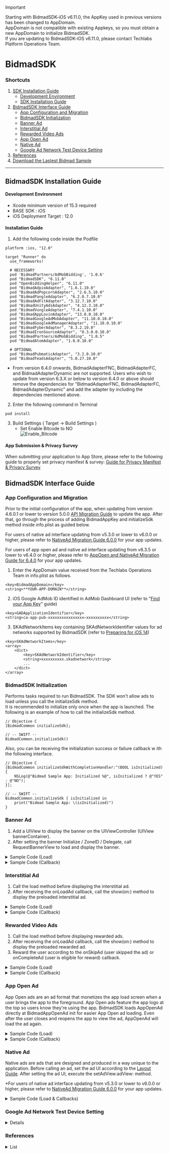 > [!IMPORTANT]
> Starting with BidmadSDK-iOS v6.11.0, the AppKey used in previous versions has been changed to AppDomain.<br>
> AppDomain is not compatible with existing Appkeys, so you must obtain a new AppDomain to initialize BidmadSDK.<br>
> If you are updating to BidmadSDK-iOS v6.11.0, please contact Techlabs Platform Operations Team.

# BidmadSDK
### Shortcuts
1. [SDK Installation Guide](#bidmadsdk-installation-guide)
    - [Development Environment](#development-environment)
    - [SDK Installation Guide](#installation-guide)
2. [BidmadSDK Interface Guide](#bidmadsdk-interface-guide)
    - [App Configuration and Migration](#app-configuration-and-migration)
    - [BidmadSDK Initialization](#bidmadsdk-initialization)
    - [Banner Ad](#banner-ad)
    - [Interstitial Ad](#interstitial-ad)
    - [Rewarded Video Ads](#rewarded-video-ads)
    - [App Open Ad](#app-open-ad)
    - [Native Ad](#native-ad)
    - [Google Ad Network Test Device Setting](#google-ad-network-test-device-setting)
3. [References](#references)
4. [Download the Lastest Bidmad Sample](https://github.com/bidmad/Bidmad-iOS/archive/refs/heads/main.zip)
---

## BidmadSDK Installation Guide

#### Development Environment
- Xcode minimum version of 15.3 required
- BASE SDK : iOS
- iOS Deployment Target : 12.0
#### Installation Guide
1. Add the following code inside the Podfile

```
platform :ios, "12.0"

target "Runner" do
  use_frameworks!
  
  # NECESSARY
  pod 'BidmadPartners/AdMobBidding', '1.0.6'
  pod "BidmadSDK", "6.11.0"
  pod "OpenBiddingHelper", "6.11.0"
  pod "BidmadAdpieAdapter", "1.6.1.10.0"
  pod "BidmadAdPopcornAdapter", "2.6.5.10.0"
  pod "BidmadPangleAdapter", "6.2.0.7.10.0"
  pod "BidmadAdFitAdapter", "3.12.7.10.0"
  pod "BidmadUnityAdsAdapter", "4.12.3.10.0"
  pod "BidmadVungleAdapter", "7.4.1.10.0"
  pod "BidmadAppLovinAdapter", "13.0.0.10.0"
  pod "BidmadGoogleAdMobAdapter", "11.10.0.10.0"
  pod "BidmadGoogleAdManagerAdapter", "11.10.0.10.0"
  pod "BidmadFyberAdapter", "8.3.2.10.0"
  pod "BidmadIronSourceAdapter", "8.3.0.0.10.0"
  pod "BidmadPartners/AdMobBidding", "1.0.5"
  pod "BidmadAtomAdapter", "1.0.0.10.0"
  
  # OPTIONAL
  pod "BidmadPubmaticAdapter", "3.2.0.10.0"
  pod "BidmadTeadsAdapter", "5.0.27.10.0"

```

  * From version 6.4.0 onwards, BidmadAdapterFNC, BidmadAdapterFC, and BidmadAdapterDynamic are not supported. Users who wish to update from version 6.3.X or below to version 6.4.0 or above should remove the dependencies for "BidmadAdapterFNC, BidmadAdapterFC, BidmadAdapterDynamic" and add the adapter by including the dependencies mentioned above.

2. Enter the following command in Terminal

```
pod install
```
    
3. Build Settings ( Target → Build Settings ) <br>
    - Set Enable Bitcode to NO<br>
        ![Enable_Bitcode](https://i.imgur.com/aXOBmr1.png)<br>

#### App Submission & Privacy Survey
When submitting your application to App Store, please refer to the following guide to properly set privacy manifest & survey: [Guide for Privacy Manifest & Privacy Survey](https://github.com/bidmad/Bidmad-iOS/wiki/Guide-for-Privacy-Manifest-&-Privacy-Survey-%5BEN%5D)

## BidmadSDK Interface Guide

### App Configuration and Migration<br>
Prior to the initial configuration of the app, when updating from version 4.6.0.1 or lower to version 5.0.0 [API Migration Guide](https://github.com/bidmad/Bidmad-iOS/wiki/v5.0.0-API-Migration-Guide-%5BEN%5D) to update the app. After that, go through the process of adding BidmadAppKey and initializeSdk method inside info.plist as guided below.<br>

For users of native ad interface updating from v5.3.0 or lower to v6.0.0 or higher, please refer to [NativeAd Migration Guide 6.0.0](https://github.com/bidmad/Bidmad-iOS/wiki/Native-Ad-Migration-to-v6.0.0%5BENG%5D) for your app updates. 

For users of app open ad and native ad interface updating from v6.3.5 or lower to v6.4.0 or higher, please refer to [AppOpen and NativeAd Migration Guide for 6.4.0](https://github.com/bidmad/Bidmad-iOS/wiki/AppOpen-and-NativeAd-Migration-Guide-for-6.4.0-%5BKOR%5D) for your app updates.

1. Enter the AppDomain value received from the Techlabs Operations Team in info.plist as follows.<br>

```
<key>BidmadAppDomain</key>
<string>**YOUR-APP-DOMAIN**</string>
```

2. iOS Google AdMob ID identified in AdMob Dashboard UI (refer to "[Find your App Key](https://github.com/bidmad/SDK/wiki/Find-your-app-key%5BEN%5D)" guide) <br>

```
<key>GADApplicationIdentifier</key>
<string>ca-app-pub-xxxxxxxxxxxxxxxx~xxxxxxxxxx</string>
```

3. SKAdNetworkItems key containing SKAdNetworkIdentifier values for ad networks supported by BidmadSDK (refer to [Preparing for iOS 14](https://github.com/bidmad/Bidmad-iOS/wiki/Preparing-for-iOS-14%5BENG%5D))<br>

```
<key>SKAdNetworkItems</key>
<array>
    <dict>
        <key>SKAdNetworkIdentifier</key>
        <string>xxxxxxxxxx.skadnetwork</string>
        ...
    </dict>
</array>
```

### BidmadSDK Initialization<br>
Performs tasks required to run BidmadSDK. The SDK won't allow ads to load unless you call the initializeSdk method.<br>
It is recommended to initialize only once when the app is launched. The following is an example of how to call the initializeSdk method.<br>

```
// Objective C
[BidmadCommon initializeSdk];

// -- SWIFT --
BidmadCommon.initializeSdk()
```

Also, you can be receiving the initialization success or failure callback w ith the following interface.<br>

```
// Objective C
[BidmadCommon initializeSdkWithCompletionHandler:^(BOOL isInitialized) {
    NSLog(@"Bidmad Sample App: Initialized %@", isInitialized ? @"YES" : @"NO");
}];

// -- SWIFT --
BidmadCommon.initializeSdk { isInitialized in
    print("Bidmad Sample App: \(isInitialized)")
}
```

### Banner Ad
1. Add a UIView to display the banner on the UIViewController (UIView bannerContainer).
2. After setting the banner Initialize / ZoneID / Delegate, call RequestBannerView to load and display the banner.

<details markdown="1">
<summary>Sample Code (Load)</summary>
<br>

```
// Objective C

@import OpenBiddingHelper;

@interface BannerViewController : UIViewController<BIDMADOpenBiddingBannerDelegate> {
    BidmadBannerAd *bannerAd;
}
__weak IBOutlet UIView *bannerContainer;
@end

@implementation BannerViewController

- (void)viewDidLoad {

    // Please set the Zone ID before calling a banner ad.
    NSString *zoneID = @"XXXXXXXX-XXXX-XXXX-XXXX-XXXXXXXXXXXX";
    bannerAd = [[BidmadBannerAd alloc] initWith:self containerView:self.BannerContainer zoneID:zoneID];
    bannerAd.delegate = self;
    [bannerAd setRefreshInterval:[@60 integerValue]];
    
    [bannerAd load];
}

// -- SWIFT --

import OpenBiddingHelper

class BannerViewController: UIViewController, BIDMADOpenBiddingBannerDelegate {
    var bannerAd: BidmadBannerAd!
    @IBOutlet weak var bannerContainer: UIView!
    
    override func viewDidLoad() {
        super.viewDidLoad()
        
        bannerAd = BidmadBannerAd(self, containerView: bottomView, zoneID: "XXXXXXXX-XXXX-XXXX-XXXX-XXXXXXXXXXXX")
        bannerAd.delegate = self
        bannerAd.setRefreshInterval(60)
        bannerAd.load()
    }
}
```
</details>

<details markdown="1">
<summary>Sample Code (Callback)</summary>
<br>

```
// Objective C

- (void)onLoadAd:(OpenBiddingBanner *)bidmadAd info:(BidmadInfo *)info {
    NSLog(@"Load")
}

- (void)onClickAd:(OpenBiddingBanner *)bidmadAd info:(BidmadInfo *)info {
    NSLog(@"Click")
}

- (void)onLoadFailAd:(OpenBiddingBanner *)bidmadAd error:(NSError *)error {
    NSLog(@"LoadFail")
}

// -- SWIFT --

func onLoadAd(_ bidmadAd: OpenBiddingBanner, info: BidmadInfo) {
    print("ad is loaded")
}

func onLoadFailAd(_ bidmadAd: OpenBiddingBanner, error: any Error) {
    print("ad failed to load with error \(error.localizedDescription)")
}

func onClickAd(_ bidmadAd: OpenBiddingBanner, info: BidmadInfo) {
    print("ad is clicked")
}
```
</details>

### Interstitial Ad
1. Call the load method before displaying the interstitial ad.
2. After receiving the onLoadAd callback, call the show(on:) method to display the preloaded interstitial ad. 

<details markdown="1">
<summary>Sample Code (Load)</summary>
<br>

```
// Objective C

@import OpenBiddingHelper;

@interface InterstitialViewController () <BIDMADOpenBiddingInterstitialDelegate> {
    BidmadInterstitialAd *interstitialAd;
}
@end

@implementation InterstitialViewController
- (void)viewDidLoad {
    
    NSString *zoneID = @"xxxxxxxx-xxxx-xxxx-xxxx-xxxxxxxxxxxx";
    interstitialAd = [[BidmadInterstitialAd alloc] initWithZoneID:zoneID];
    [interstitialAd setDelegate: self];
}

-(void)loadAd {
    [interstitialAd load];
}
...
-(void)showAd {
    [interstitialAd showOnViewController:self];
}

// -- SWIFT --

import OpenBiddingHelper

class InterstitialController: UIViewController, BIDMADOpenBiddingInterstitialDelegate {
    static let interstitialZoneID = "xxxxxxxx-xxxx-xxxx-xxxx-xxxxxxxxxxxx"
    let interstitialAd = BidmadInterstitialAd(zoneID: interstitialZoneID)
   
    override func viewDidLoad() {
        super.viewDidLoad()
        
        interstitialAd.delegate = self
    }
  
    func loadAd() {
        interstitialAd.load()
    }

    func showAd() {
        interstitialAd.show(on: self)
    }
}
```
</details>

<details markdown="1">
<summary>Sample Code (Callback)</summary>
<br>

```
// Objective C

- (void)onLoadAd:(OpenBiddingInterstitial *)bidmadAd info:(BidmadInfo *)info {
    NSLog(@"Load");
}

- (void)onLoadFailAd:(OpenBiddingInterstitial *)bidmadAd error:(NSError *)error {
    NSLog(@"Load Fail");
}

- (void)onShowAd:(OpenBiddingInterstitial *)bidmadAd info:(BidmadInfo *)info {
    NSLog(@"Show");
}

- (void)onClickAd:(OpenBiddingInterstitial *)bidmadAd info:(BidmadInfo *)info {
    NSLog(@"Click");
}

- (void)onCloseAd:(OpenBiddingInterstitial *)bidmadAd info:(BidmadInfo *)info {
    NSLog(@"Close");
}

// onShowFailAd:error: callback can only be used for versions 6.6.0 or higher.
- (void)onShowFailAd:(OpenBiddingInterstitial *)bidmadAd info:(BidmadInfo *)info error:(NSError *)error {
    NSLog(@"Show Fail");
}

// -- SWIFT --

func onLoadAd(_ bidmadAd: OpenBiddingInterstitial, info: BidmadInfo) {
    print("ad is loaded")
}

func onLoadFailAd(_ bidmadAd: OpenBiddingInterstitial, error: any Error) {
    print("ad failed to load with error \(error.localizedDescription)")
}

func onShowAd(_ bidmadAd: OpenBiddingInterstitial, info: BidmadInfo) {
    print("ad is shown")
}

func onClickAd(_ bidmadAd: OpenBiddingInterstitial, info: BidmadInfo) {
    print("ad is clicked")
}

func onCloseAd(_ bidmadAd: OpenBiddingInterstitial, info: BidmadInfo) {
    print("ad is closed")
}

// onShowFailAd:error: callback can only be used for versions 6.6.0 or higher.
func onShowFailAd(_ bidmadAd: OpenBiddingInterstitial,, info: BidmadInfo, error: Error) {
    print("ad display failed")
}
```
</details>

### Rewarded Video Ads
1. Call the load method before displaying rewarded ads.
2. After receiving the onLoadAd callback, call the show(on:) method to display the preloaded rewarded ad.
3. Reward the user according to the onSkipAd (user skipped the ad) or onCompleteAd (user is eligible for reward) callback.

<details markdown="1">
<summary>Sample Code (Load)</summary>
<br>

```
// Objective C
@import OpenBiddingHelper;

@interface RewardViewController () <BIDMADOpenBiddingRewardVideoDelegate> {
    BidmadRewardAd *rewardAd;
}
@end

@implementation RewardViewController

- (void)viewDidLoad {
    
    NSString *zoneID = @"xxxxxxxx-xxxx-xxxx-xxxx-xxxxxxxxxxxx";
    rewardAd = [[BidmadRewardAd alloc] initWithZoneID:zoneID];
    rewardAd.delegate = self;
}

-(void)loadReward {
    [rewardAd load];
}
   

-(void)showReward {
    [rewardAd showOnViewController:self];
}

// -- SWIFT --

import OpenBiddingHelper

class RewardVideoController: UIViewController, BIDMADOpenBiddingRewardVideoDelegate {
    static let rewardZoneID = "xxxxxxxx-xxxx-xxxx-xxxx-xxxxxxxxxxxx"
    let rewardAd = BidmadRewardAd(zoneID: rewardZoneID)

    override func viewDidLoad() {
        super.viewDidLoad()
    
        rewardAd.delegate = self
    }
    
    func loadAd() {
        rewardAd.load()
    }
  
    func showAd() {
        rewardAd.show(on: self)
    }
}
```
</details>

<details markdown="1">
<summary>Sample Code (Callback)</summary>
<br>

```
// Objective C

- (void)onLoadAd:(OpenBiddingRewardVideo *)bidmadAd info:(BidmadInfo *)info {
    NSLog(@"Load");
}

- (void)onLoadFailAd:(OpenBiddingRewardVideo *)bidmadAd error:(NSError *)error {
    NSLog(@"Load Fail");
}

- (void)onShowAd:(OpenBiddingRewardVideo *)bidmadAd info:(BidmadInfo *)info {
    NSLog(@"Show");
}

- (void)onClickAd:(OpenBiddingRewardVideo *)bidmadAd info:(BidmadInfo *)info {
    NSLog(@"Click");
}

- (void)onCompleteAd:(OpenBiddingRewardVideo *)bidmadAd info:(BidmadInfo *)info {
    NSLog(@"Complete");
}

- (void)onSkipAd:(OpenBiddingRewardVideo *)bidmadAd info:(BidmadInfo *)info {
    NSLog(@"Skip");
}

- (void)onCloseAd:(OpenBiddingRewardVideo *)bidmadAd info:(BidmadInfo *)info {
    NSLog(@"Close");
}

// onShowFailAd:error: callback can only be used for versions 6.6.0 or higher.
- (void)onShowFailAd:(OpenBiddingRewardVideo *)bidmadAd info:(BidmadInfo *)info error:(NSError *)error {
    NSLog(@"Show Fail");
}

// -- SWIFT --

func onLoadAd(_ bidmadAd: OpenBiddingRewardVideo, info: BidmadInfo) {
    print("ad is loaded")
}

func onLoadFailAd(_ bidmadAd: OpenBiddingRewardVideo, error: Error) {
    print("ad failed to load with error \(error.localizedDescription)")
}

func onShowAd(_ bidmadAd: OpenBiddingRewardVideo, info: BidmadInfo) {
    print("ad is shown")
}

func onClickAd(_ bidmadAd: OpenBiddingRewardVideo, info: BidmadInfo) {
    print("ad is clicked")
}

func onCompleteAd(_ bidmadAd: OpenBiddingRewardVideo, info: BidmadInfo) {
    print("ad reward is completed")
}

func onSkipAd(_ bidmadAd: OpenBiddingRewardVideo, info: BidmadInfo) {
    print("ad reward is skipped")
}

func onCloseAd(_ bidmadAd: OpenBiddingRewardVideo, info: BidmadInfo) {
    print("ad is closed")
}

// onShowFailAd:error: callback can only be used for versions 6.6.0 or higher.
func onShowFailAd(_ bidmadAd: OpenBiddingRewardVideo, info: BidmadInfo, error: Error) {
    print("ad display failed")
}
```
</details>

### App Open Ad
App Open ads are an ad format that monetizes the app load screen when a user brings the app to the foreground. App Open ads feature the app logo at the top so users know they're using the app. BidmadSDK loads AppOpenAd directly at BidmadAppOpenAd init for easier App Open ad loading. Even after the user closes and reopens the app to view the ad, AppOpenAd will load the ad again.

<details markdown="1">
<summary>Sample Code (Load)</summary>
<br>

```
// Objective C

@interface AppOpenAdViewController () <OpenBiddingAppOpenAdDelegate>
@property (nonatomic, strong) BidmadAppOpenAd *appOpenAd;
@end

@implementation AppOpenAdViewController

- (void)viewDidLoad {
    [super viewDidLoad];
    
    self.appOpenAd = [[BidmadAppOpenAd alloc] initWithZoneID:@"0ddd6401-0f19-49ee-b1f9-63e910f92e77"];
    [self.appOpenAd setDelegate: self];
}

- (void)loadAd {
    [self.appOpenAd load];
}

- (void)showAd {
    if ([self.appOpenAd isLoaded]) {
        [self.appOpenAd showOnViewController:self];
    }
}

- (void)deregister {
    // Disable App Open Ad automatically showing once your app moves to foreground
    [self.appOpenAd deregisterForAppOpenAd];
}

@end

// -- SWIFT --

import OpenBiddingHelper

class AppOpenAdViewController: UIViewController, OpenBiddingAppOpenAdDelegate {
    let appOpenAdZoneID = "xxxxxxxx-xxxx-xxxx-xxxx-xxxxxxxxxxxx"
    var appOpenAd: BidmadAppOpenAd!
    
    override func viewDidLoad() {
        super.viewDidLoad()
        
        appOpenAd = BidmadAppOpenAd(self, zoneID: appOpenAdZoneID)
        appOpenAd.delegate = self
    }
    
    func loadAppOpenAd() {
        appOpenAd.load()
    }
    
    func showAppOpenAd() {
        if appOpenAd.isLoaded() {
            appOpenAd.show(on: self)
        }
    }
    
    func deregisterAppOpenAd() {
        appOpenAd.deregisterForAppOpenAd()
    }
}
```
</details>

<details markdown="1">
<summary>Sample Code (Callback)</summary>
<br>

```
- (void)onLoadAd:(OpenBiddingAppOpenAd *)bidmadAd info:(BidmadInfo *)info {
    NSLog(@"Load");
}

- (void)onShowAd:(OpenBiddingAppOpenAd *)bidmadAd info:(BidmadInfo *)info {
    NSLog(@"Show");
}

- (void)onClickAd:(OpenBiddingAppOpenAd *)bidmadAd info:(BidmadInfo *)info {
    NSLog(@"Click");
}

- (void)onCloseAd:(OpenBiddingAppOpenAd *)bidmadAd info:(BidmadInfo *)info {
    NSLog(@"Close");
}

- (void)onLoadFailAd:(OpenBiddingAppOpenAd *)bidmadAd error:(NSError *)error {
    NSLog(@"Load Fail");
}

// onShowFailAd:error: callback can only be used for versions 6.6.0 or higher.
- (void)onShowFailAd:(OpenBiddingAppOpenAd *)bidmadAd info:(BidmadInfo *)info error:(NSError *)error {
    NSLog(@"Show Fail");
}

// -- SWIFT --

func onLoadAd(_ bidmadAd: OpenBiddingAppOpenAd, info: BidmadInfo) {
    print("ad is loaded")
}

func onLoadFailAd(_ bidmadAd: OpenBiddingAppOpenAd, error: Error) {
    print("ad failed to load with error \(error.localizedDescription)")
}

func onShowAd(_ bidmadAd: OpenBiddingAppOpenAd, info: BidmadInfo) {
    print("ad is shown")
}

func onClickAd(_ bidmadAd: OpenBiddingAppOpenAd, info: BidmadInfo) {
    print("ad is clicked")
}

func onCloseAd(_ bidmadAd: OpenBiddingAppOpenAd, info: BidmadInfo) {
    print("ad is closed")
}

// onShowFailAd:error: callback can only be used for versions 6.6.0 or higher.
func onShowFail(_ bidmadAd: OpenBiddingAppOpenAd, info: BidmadInfo, error: Error) {
    print("ad display failed")
}
```
</details>

### Native Ad
Native ads are ads that are designed and produced in a way unique to the application. Before calling an ad, set the ad UI according to the [Layout Guide](https://github.com/bidmad/Bidmad-iOS/wiki/Native-Ad-Layout-Setting-Guide-%5BENG%5D). After setting the ad UI, execute the setAdView:adView: method.

*For users of native ad interface updating from v5.3.0 or lower to v6.0.0 or higher, please refer to [NativeAd Migration Guide 6.0.0](https://github.com/bidmad/Bidmad-iOS/wiki/Native-Ad-Migration-to-v6.0.0%5BENG%5D) for your app updates.

<details markdown="1">
<summary>Sample Code (Load & Callbacks)</summary>
<br>

```
// Objective C

@import OpenBiddingHelper; 

@interface NativeAdViewController ()
@property (strong, nonatomic) BidmadNativeAd * ad;
@end
...

- (void)viewDidLoad {
    self.ad = [BidmadNativeAd adWithZoneID:@"xxxxxxxx-xxxx-xxxx-xxxx-xxxxxxxxxxxx"];
    [self.ad setDelegate:self];
    [self.ad load];
}

#pragma mark Native Ad Delegate Methods

- (void)onClickAd:(BidmadNativeAd *)bidmadAd {
    ADOPLog.printInfo(@"Native Ad Click");
}

- (void)onLoadAd:(BidmadNativeAd *)bidmadAd {
    ADOPLog.printInfo(@"Native Ad Load);
    
    UIView *loadedView = [NSBundle.mainBundle loadNibNamed:@"NativeAdView" owner:nil options:nil].firstObject;
    BIDMADNativeAdView *adView = [BidmadNativeAd findAdViewFromSuperview:loadedView];
    
    [self.view addSubview:loadedView];
    [bidmadAd setRootViewController:self adView:adView];
}

- (void)onLoadFailAd:(BidmadNativeAd *)bidmadAd error:(NSError *)error {
    ADOPLog.printInfo(@"Native Ad Fail: %@", error.localizedDescription);
}

// -- SWIFT --

let ad: BidmadNativeAd! = BidmadNativeAd(zoneID: "Native Ad Zone ID")

override func viewDidLoad() {
    super.viewDidLoad()

    self.ad.delegate = self
    self.ad.load()
}

// MARK: BIDMADNativeAdDelegate

func onLoad(_ bidmadAd: BidmadNativeAd) {
    if let loadedView = Bundle.main.loadNibNamed("NativeAd", owner: nil)?.first as? UIView,
       let adView = BidmadNativeAd.findView(fromSuperview: loadedView) {
        view.addSubview(loadedView)
        self.ad.setRootViewController(self, adView: adView)
    }
}

func onClick(_ bidmadAd: BidmadNativeAd) {
    print("Native Ad Click")
}

func onLoadFail(_ bidmadAd: BidmadNativeAd, error: Error) {
    print("Native Ad Fail")
}
```
</details>

### Google Ad Network Test Device Setting
</details>
<details markdown="1">
<summary>Details</summary>
<br>

For setting the test device for Google Ad Networks, the following procedure is needed.
First, request an ad to Google, and you will be seeing the log on your console.

```
<Google> To get test ads on this device, set: GADMobileAds.sharedInstance.requestConfiguration.testDeviceIdentifiers = @[ @"xxxxxxxxxxxxxxxxxxxxxxxxxxxxxxxx" ];
```
Copy the test device ID on console and set it to the following code.
```
// ObjC
[BidmadCommon setTestDeviceId:@"xxxxxxxxxxxxxxxxxxxxxxxxxxxxxxxx"];

// -- SWIFT --
BidmadCommon.setTestDeviceId("xxxxxxxxxxxxxxxxxxxxxxxxxxxxxxxx")
```

</details>

### References

</details>
<details markdown="1">
<summary>List</summary>
<br>

- [Class Reference for BidmadSDK-iOS](https://github.com/bidmad/Bidmad-iOS/wiki/README-ClassReference)
- Apple privacy survey ([[ENG]](https://github.com/bidmad/Bidmad-iOS/wiki/Apple-privacy-survey%5BENG%5D) | [[KOR]](https://github.com/bidmad/Bidmad-iOS/wiki/Apple-privacy-survey%5BKOR%5D))
- iOS GDPR Guide ([[ENG]](https://github.com/bidmad/Bidmad-iOS/wiki/iOS-GDPR-Guide-%5BENG%5D) | [[KOR]](https://github.com/bidmad/Bidmad-iOS/wiki/iOS-GDPR-Guide-%5BKOR%5D))
- Preparing for iOS 14 ([[ENG]](https://github.com/bidmad/Bidmad-iOS/wiki/Preparing-for-iOS-14%5BENG%5D) | [[KOR]](https://github.com/bidmad/Bidmad-iOS/wiki/Preparing-for-iOS-14%5BKOR%5D))
</details>

